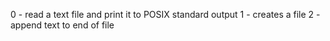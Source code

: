 0 - read a text file and print it to POSIX standard output
1 - creates a file
2 - append text to end of file
